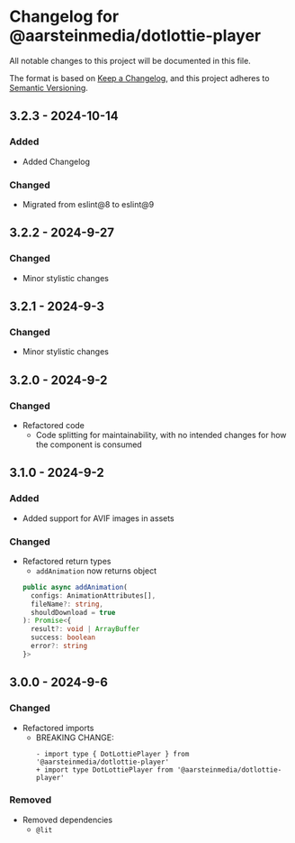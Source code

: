 # Changelog for @aarsteinmedia/dotlottie-player

All notable changes to this project will be documented in this file.

The format is based on [Keep a Changelog](https://keepachangelog.com/en/1.1.0/),
and this project adheres to [Semantic Versioning](https://semver.org/spec/v2.0.0.html).

## 3.2.3 - 2024-10-14

### Added

- Added Changelog

### Changed

- Migrated from eslint@8 to eslint@9

## 3.2.2 - 2024-9-27

### Changed

- Minor stylistic changes

## 3.2.1 - 2024-9-3

### Changed

- Minor stylistic changes

## 3.2.0 - 2024-9-2

### Changed

- Refactored code
  - Code splitting for maintainability, with no intended changes for how the component is consumed

## 3.1.0 - 2024-9-2

### Added

- Added support for AVIF images in assets

### Changed

- Refactored return types
  - `addAnimation` now returns object
  ```typescript
  public async addAnimation(
    configs: AnimationAttributes[],
    fileName?: string,
    shouldDownload = true
  ): Promise<{
    result?: void | ArrayBuffer
    success: boolean
    error?: string
  }>
  ```

## 3.0.0 - 2024-9-6

### Changed

- Refactored imports
  - BREAKING CHANGE:
    ```log
    - import type { DotLottiePlayer } from '@aarsteinmedia/dotlottie-player'
    + import type DotLottiePlayer from '@aarsteinmedia/dotlottie-player'
    ```

### Removed

- Removed dependencies
  - `@lit`